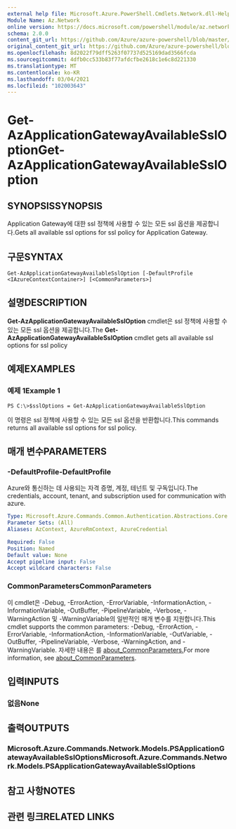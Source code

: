 ```yaml
---
external help file: Microsoft.Azure.PowerShell.Cmdlets.Network.dll-Help.xml
Module Name: Az.Network
online version: https://docs.microsoft.com/powershell/module/az.network/get-azapplicationgatewayavailablessloption
schema: 2.0.0
content_git_url: https://github.com/Azure/azure-powershell/blob/master/src/Network/Network/help/Get-AzApplicationGatewayAvailableSslOption.md
original_content_git_url: https://github.com/Azure/azure-powershell/blob/master/src/Network/Network/help/Get-AzApplicationGatewayAvailableSslOption.md
ms.openlocfilehash: 8d2022f79dff5263f07737d525169dad3566fcda
ms.sourcegitcommit: 4dfb0cc533b83f77afdcfbe2618c1e6c8d221330
ms.translationtype: MT
ms.contentlocale: ko-KR
ms.lasthandoff: 03/04/2021
ms.locfileid: "102003643"
---
```

# <span data-ttu-id="c2da5-101">Get-AzApplicationGatewayAvailableSslOption</span><span class="sxs-lookup"><span data-stu-id="c2da5-101">Get-AzApplicationGatewayAvailableSslOption</span></span>

## <span data-ttu-id="c2da5-102">SYNOPSIS</span><span class="sxs-lookup"><span data-stu-id="c2da5-102">SYNOPSIS</span></span>
<span data-ttu-id="c2da5-103">Application Gateway에 대한 ssl 정책에 사용할 수 있는 모든 ssl 옵션을 제공합니다.</span><span class="sxs-lookup"><span data-stu-id="c2da5-103">Gets all available ssl options for ssl policy for Application Gateway.</span></span>

## <span data-ttu-id="c2da5-104">구문</span><span class="sxs-lookup"><span data-stu-id="c2da5-104">SYNTAX</span></span>

```
Get-AzApplicationGatewayAvailableSslOption [-DefaultProfile <IAzureContextContainer>] [<CommonParameters>]
```

## <span data-ttu-id="c2da5-105">설명</span><span class="sxs-lookup"><span data-stu-id="c2da5-105">DESCRIPTION</span></span>
<span data-ttu-id="c2da5-106">**Get-AzApplicationGatewayAvailableSslOption** cmdlet은 ssl 정책에 사용할 수 있는 모든 ssl 옵션을 제공합니다.</span><span class="sxs-lookup"><span data-stu-id="c2da5-106">The **Get-AzApplicationGatewayAvailableSslOption** cmdlet gets all available ssl options for ssl policy</span></span>

## <span data-ttu-id="c2da5-107">예제</span><span class="sxs-lookup"><span data-stu-id="c2da5-107">EXAMPLES</span></span>

### <span data-ttu-id="c2da5-108">예제 1</span><span class="sxs-lookup"><span data-stu-id="c2da5-108">Example 1</span></span>
```
PS C:\>$sslOptions = Get-AzApplicationGatewayAvailableSslOption
```

<span data-ttu-id="c2da5-109">이 명령은 ssl 정책에 사용할 수 있는 모든 ssl 옵션을 반환합니다.</span><span class="sxs-lookup"><span data-stu-id="c2da5-109">This commands returns all available ssl options for ssl policy.</span></span>

## <span data-ttu-id="c2da5-110">매개 변수</span><span class="sxs-lookup"><span data-stu-id="c2da5-110">PARAMETERS</span></span>

### <span data-ttu-id="c2da5-111">-DefaultProfile</span><span class="sxs-lookup"><span data-stu-id="c2da5-111">-DefaultProfile</span></span>
<span data-ttu-id="c2da5-112">Azure와 통신하는 데 사용되는 자격 증명, 계정, 테넌트 및 구독입니다.</span><span class="sxs-lookup"><span data-stu-id="c2da5-112">The credentials, account, tenant, and subscription used for communication with azure.</span></span>

```yaml
Type: Microsoft.Azure.Commands.Common.Authentication.Abstractions.Core.IAzureContextContainer
Parameter Sets: (All)
Aliases: AzContext, AzureRmContext, AzureCredential

Required: False
Position: Named
Default value: None
Accept pipeline input: False
Accept wildcard characters: False
```

### <span data-ttu-id="c2da5-113">CommonParameters</span><span class="sxs-lookup"><span data-stu-id="c2da5-113">CommonParameters</span></span>
<span data-ttu-id="c2da5-114">이 cmdlet은 -Debug, -ErrorAction, -ErrorVariable, -InformationAction, -InformationVariable, -OutBuffer, -PipelineVariable, -Verbose, -WarningAction 및 -WarningVariable의 일반적인 매개 변수를 지원합니다.</span><span class="sxs-lookup"><span data-stu-id="c2da5-114">This cmdlet supports the common parameters: -Debug, -ErrorAction, -ErrorVariable, -InformationAction, -InformationVariable, -OutVariable, -OutBuffer, -PipelineVariable, -Verbose, -WarningAction, and -WarningVariable.</span></span> <span data-ttu-id="c2da5-115">자세한 내용은 를 [about_CommonParameters.](http://go.microsoft.com/fwlink/?LinkID=113216)</span><span class="sxs-lookup"><span data-stu-id="c2da5-115">For more information, see [about_CommonParameters](http://go.microsoft.com/fwlink/?LinkID=113216).</span></span>

## <span data-ttu-id="c2da5-116">입력</span><span class="sxs-lookup"><span data-stu-id="c2da5-116">INPUTS</span></span>

### <span data-ttu-id="c2da5-117">없음</span><span class="sxs-lookup"><span data-stu-id="c2da5-117">None</span></span>

## <span data-ttu-id="c2da5-118">출력</span><span class="sxs-lookup"><span data-stu-id="c2da5-118">OUTPUTS</span></span>

### <span data-ttu-id="c2da5-119">Microsoft.Azure.Commands.Network.Models.PSApplicationGatewayAvailableSslOptions</span><span class="sxs-lookup"><span data-stu-id="c2da5-119">Microsoft.Azure.Commands.Network.Models.PSApplicationGatewayAvailableSslOptions</span></span>

## <span data-ttu-id="c2da5-120">참고 사항</span><span class="sxs-lookup"><span data-stu-id="c2da5-120">NOTES</span></span>

## <span data-ttu-id="c2da5-121">관련 링크</span><span class="sxs-lookup"><span data-stu-id="c2da5-121">RELATED LINKS</span></span>
